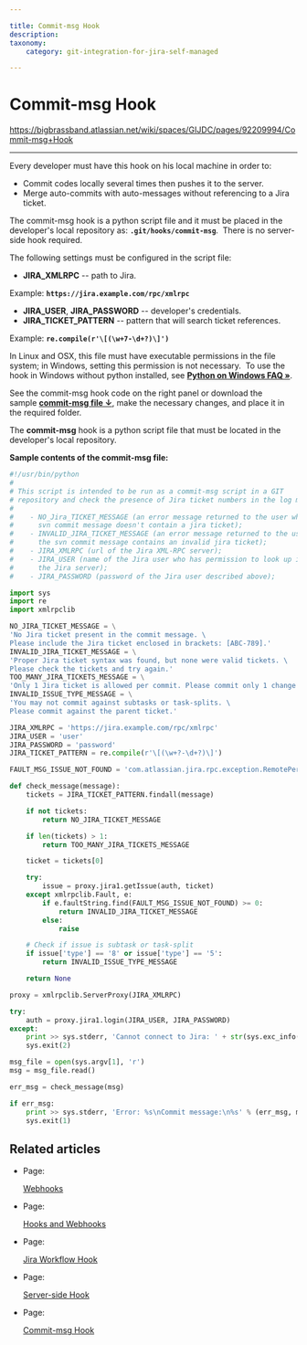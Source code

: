```yaml
---

title: Commit-msg Hook
description:
taxonomy:
    category: git-integration-for-jira-self-managed

---
```


# Commit-msg Hook

<https://bigbrassband.atlassian.net/wiki/spaces/GIJDC/pages/92209994/Commit-msg+Hook>

* * *

Every developer must have this hook on his local machine in order to:

*   Commit codes locally several times then pushes it to the server.
*   Merge auto-commits with auto-messages without referencing to a Jira ticket.

The commit-msg hook is a python script file and it must be placed in the developer's local repository as: **`.git/hooks/commit-msg`**.  There is no server-side hook required.

The following settings must be configured in the script file:

*   **JIRA\_XMLRPC** \-- path to Jira.

Example: **`https://jira.example.com/rpc/xmlrpc`**

*   **JIRA\_USER**, **JIRA\_PASSWORD** \-- developer's credentials.
*   **JIRA\_TICKET\_PATTERN** \-- pattern that will search ticket references.

Example: **`re.compile(r'\[(\w+7-\d+?)\]')`**

In Linux and OSX, this file must have executable permissions in the file system; in Windows, setting this permission is not necessary.  To use the hook in Windows without python installed, see **[Python on Windows FAQ »](https://docs.python.org/2/faq/windows.html#how-do-i-make-an-executable-from-a-python-script)**.

See the commit-msg hook code on the right panel or download the sample **[commit-msg file ↓](https://bigbrassband.com/files/commit-msg.zip)**, make the necessary changes, and place it in the required folder.

  

The **commit-msg** hook is a python script file that must be located in the developer's local repository.

  

**Sample contents of the commit-msg file:**

```py
#!/usr/bin/python
#
# This script is intended to be run as a commit-msg script in a GIT
# repository and check the presence of Jira ticket numbers in the log messages.
#
#    - NO_Jira_TICKET_MESSAGE (an error message returned to the user when the
#      svn commit message doesn't contain a jira ticket);
#    - INVALID_JIRA_TICKET_MESSAGE (an error message returned to the user when
#      the svn commit message contains an invalid jira ticket);
#    - JIRA_XMLRPC (url of the Jira XML-RPC server);
#    - JIRA_USER (name of the Jira user who has permission to look up issues in
#      the Jira server);
#    - JIRA_PASSWORD (password of the Jira user described above);

import sys
import re
import xmlrpclib

NO_JIRA_TICKET_MESSAGE = \
'No Jira ticket present in the commit message. \
Please include the Jira ticket enclosed in brackets: [ABC-789].'
INVALID_JIRA_TICKET_MESSAGE = \
'Proper Jira ticket syntax was found, but none were valid tickets. \
Please check the tickets and try again.'
TOO_MANY_JIRA_TICKETS_MESSAGE = \
'Only 1 Jira ticket is allowed per commit. Please commit only 1 change at a time.'
INVALID_ISSUE_TYPE_MESSAGE = \
'You may not commit against subtasks or task-splits. \
Please commit against the parent ticket.'

JIRA_XMLRPC = 'https://jira.example.com/rpc/xmlrpc'
JIRA_USER = 'user'
JIRA_PASSWORD = 'password'
JIRA_TICKET_PATTERN = re.compile(r'\[(\w+?-\d+?)\]')

FAULT_MSG_ISSUE_NOT_FOUND = 'com.atlassian.jira.rpc.exception.RemotePermissionException'

def check_message(message):
    tickets = JIRA_TICKET_PATTERN.findall(message)

    if not tickets:
        return NO_JIRA_TICKET_MESSAGE

    if len(tickets) > 1:
        return TOO_MANY_JIRA_TICKETS_MESSAGE

    ticket = tickets[0]

    try:
        issue = proxy.jira1.getIssue(auth, ticket)
    except xmlrpclib.Fault, e:
        if e.faultString.find(FAULT_MSG_ISSUE_NOT_FOUND) >= 0:
            return INVALID_JIRA_TICKET_MESSAGE
        else:
            raise

    # Check if issue is subtask or task-split
    if issue['type'] == '8' or issue['type'] == '5':
        return INVALID_ISSUE_TYPE_MESSAGE

    return None

proxy = xmlrpclib.ServerProxy(JIRA_XMLRPC)

try:
    auth = proxy.jira1.login(JIRA_USER, JIRA_PASSWORD)
except:
    print >> sys.stderr, 'Cannot connect to Jira: ' + str(sys.exc_info()[1])
    sys.exit(2)

msg_file = open(sys.argv[1], 'r')
msg = msg_file.read()

err_msg = check_message(msg)

if err_msg:
    print >> sys.stderr, 'Error: %s\nCommit message:\n%s' % (err_msg, msg)
    sys.exit(1)
```

  

## Related articles

*   Page:
    
    [Webhooks](/wiki/spaces/GIJDC/pages/94142715/Webhooks)
    
*   Page:
    
    [Hooks and Webhooks](/wiki/spaces/GIJDC/pages/94208056/Hooks+and+Webhooks)
    
*   Page:
    
    [Jira Workflow Hook](/wiki/spaces/GIJDC/pages/94142710/Jira+Workflow+Hook)
    
*   Page:
    
    [Server-side Hook](/wiki/spaces/GIJDC/pages/91980350/Server-side+Hook)
    
*   Page:
    
    [Commit-msg Hook](/wiki/spaces/GIJDC/pages/92209994/Commit-msg+Hook)